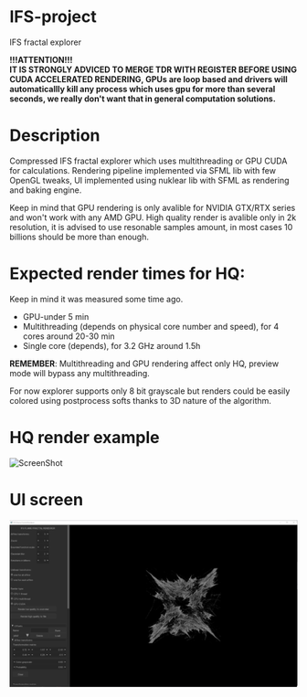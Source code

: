 # IFS-project
IFS fractal explorer

__!!!ATTENTION!!!__   
__IT IS STRONGLY ADVICED TO MERGE TDR WITH REGISTER BEFORE USING CUDA ACCELERATED RENDERING, GPUs are loop based and drivers will automaticallly kill any process which uses gpu for more than several seconds, we really don't want that in general computation solutions.__

# Description
Compressed IFS fractal explorer which uses multithreading or GPU CUDA for calculations. 
Rendering pipeline implemented via SFML lib with few OpenGL tweaks, 
UI implemented using nuklear lib with SFML as rendering and baking engine.

Keep in mind that GPU rendering is only avalible for NVIDIA GTX/RTX series and won't work with any AMD GPU.
High quality render is avalible only in 2k resolution, it is advised to use resonable samples amount, in most cases 10 billions should be more than enough.

# Expected render times for HQ:
Keep in mind it was measured some time ago.
- GPU-under 5 min
- Multithreading (depends on physical core number and speed), for 4 cores around 20-30 min
- Single core (depends), for 3.2 GHz around 1.5h

__REMEMBER__: Multithreading and GPU rendering affect only HQ, preview mode will bypass any multithreading.

For now explorer supports only 8 bit grayscale but renders could be easily colored using postprocess softs thanks to 3D nature of the algorithm.

# HQ render example
![ScreenShot](/render_examples/ifs5edited.png)

# UI screen
![ScreenShot](/IFS_ui_screen.png)
